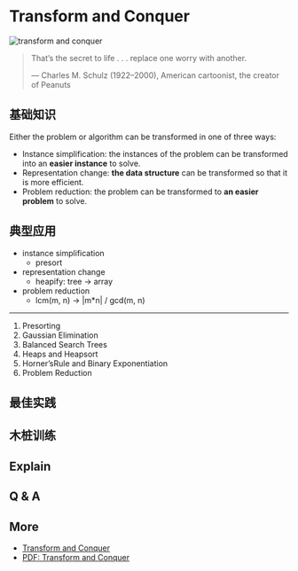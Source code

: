 # Transform and Conquer 

![transform and conquer](https://i.imgur.com/PHdCAVT.png)

> That’s the secret to life . . . replace one worry with another.> 
> — Charles M. Schulz (1922–2000), American cartoonist,the creator of Peanuts

## 基础知识

Either the problem or algorithm can be transformed in one of three ways:

* Instance simplification: the instances of the problem can be transformed into an **easier instance** to solve.
* Representation change: **the data structure** can be transformed so that it is more efficient.
* Problem reduction: the problem can be transformed to **an easier problem** to solve.

## 典型应用

- instance simplification
	- presort
- representation change
	- heapify: tree -> array
- problem reduction
	- lcm(m, n) -> |m*n| / gcd(m, n)   


----
1. Presorting
2. Gaussian Elimination
3. Balanced Search Trees
4. Heaps and Heapsort
5. Horner’sRule and Binary Exponentiation
6. Problem Reduction


## 最佳实践

## 木桩训练


## Explain

## Q & A 

## More 

- [Transform and Conquer](http://www.csl.mtu.edu/cs4321/www/Lectures/Lecture%2012%20-%20Transform%20and%20Conquer-Presort%20and%20Heap.htm)
- [PDF: Transform and Conquer](http://www.math.uaa.alaska.edu/~afkjm/cs351/handouts/transform-conquer.pdf)

